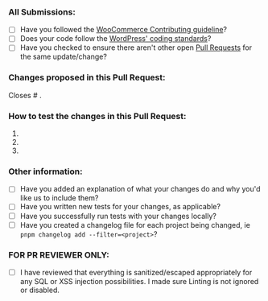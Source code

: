 ### All Submissions:

-   [ ] Have you followed the [WooCommerce Contributing guideline](https://github.com/woocommerce/woocommerce/blob/trunk/.github/CONTRIBUTING.md)?
-   [ ] Does your code follow the [WordPress' coding standards](https://make.wordpress.org/core/handbook/best-practices/coding-standards/)?
-   [ ] Have you checked to ensure there aren't other open [Pull Requests](../../pulls) for the same update/change?

<!-- Mark completed items with an [x] -->

<!-- You can erase any parts of this template not applicable to your Pull Request. -->

### Changes proposed in this Pull Request:

<!-- Describe the changes made to this Pull Request and the reason for such changes. -->

Closes # .

### How to test the changes in this Pull Request:

1.
2.
3.

### Other information:

-   [ ] Have you added an explanation of what your changes do and why you'd like us to include them?
-   [ ] Have you written new tests for your changes, as applicable?
-   [ ] Have you successfully run tests with your changes locally?
-   [ ] Have you created a changelog file for each project being changed, ie `pnpm changelog add --filter=<project>`?

<!-- Mark completed items with an [x] -->

### FOR PR REVIEWER ONLY:

-   [ ] I have reviewed that everything is sanitized/escaped appropriately for any SQL or XSS injection possibilities. I made sure Linting is not ignored or disabled.
